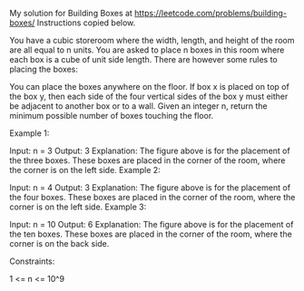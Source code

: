 My solution for Building Boxes at https://leetcode.com/problems/building-boxes/
Instructions copied below.

You have a cubic storeroom where the width, length, and height of the room are all equal to n units. You are asked to place n boxes in this room where each box is a cube of unit side length. There are however some rules to placing the boxes:

You can place the boxes anywhere on the floor.
If box x is placed on top of the box y, then each side of the four vertical sides of the box y must either be adjacent to another box or to a wall.
Given an integer n, return the minimum possible number of boxes touching the floor.

 

Example 1:



Input: n = 3
Output: 3
Explanation: The figure above is for the placement of the three boxes.
These boxes are placed in the corner of the room, where the corner is on the left side.
Example 2:



Input: n = 4
Output: 3
Explanation: The figure above is for the placement of the four boxes.
These boxes are placed in the corner of the room, where the corner is on the left side.
Example 3:



Input: n = 10
Output: 6
Explanation: The figure above is for the placement of the ten boxes.
These boxes are placed in the corner of the room, where the corner is on the back side.
 

Constraints:

1 <= n <= 10^9